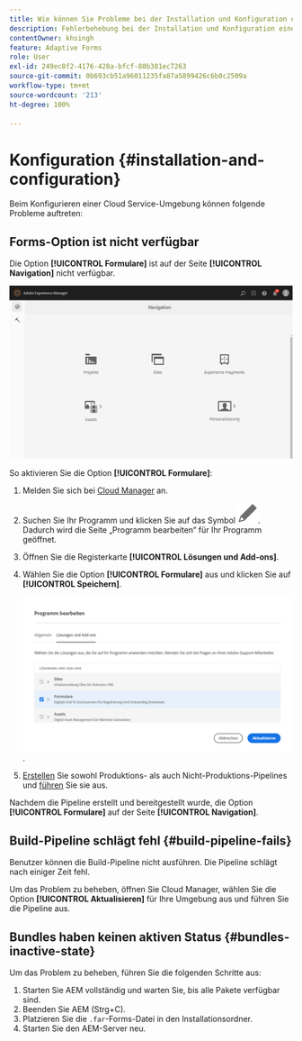 ```yaml
---
title: Wie können Sie Probleme bei der Installation und Konfiguration einer AEM Forms as a Cloud Service-Umgebung beheben?
description: Fehlerbehebung bei der Installation und Konfiguration einer AEM Forms as a Cloud Service-Umgebung.
contentOwner: khsingh
feature: Adaptive Forms
role: User
exl-id: 249ec8f2-4176-428a-bfcf-80b381ec7263
source-git-commit: 0b693cb51a96011235fa87a5899426c6b0c2509a
workflow-type: tm+mt
source-wordcount: '213'
ht-degree: 100%

---
```


# Konfiguration {#installation-and-configuration}

Beim Konfigurieren einer Cloud Service-Umgebung können folgende Probleme auftreten:

## Forms-Option ist nicht verfügbar

Die Option **[!UICONTROL Formulare]** ist auf der Seite **[!UICONTROL Navigation]** nicht verfügbar.

![Formulare-Option ist nicht verfügbar](assets/installation-configuration-forms-option-unavailable-troubleshooting.png)

So aktivieren Sie die Option **[!UICONTROL Formulare]**:

1. Melden Sie sich bei [Cloud Manager](https://experience.adobe.com/) an.
1. Suchen Sie Ihr Programm und klicken Sie auf das Symbol ![Formulare-Option ist nicht verfügbar](assets/Smock_Edit_18_N.svg). Dadurch wird die Seite „Programm bearbeiten“ für Ihr Programm geöffnet.
1. Öffnen Sie die Registerkarte **[!UICONTROL Lösungen und Add-ons]**.
1. Wählen Sie die Option **[!UICONTROL Formulare]** aus und klicken Sie auf **[!UICONTROL Speichern]**.

   ![Wählen Sie die Option „Formulare“ aus](assets/installation-configuration-select-forms-option.png).
1. [Erstellen](https://experienceleague.adobe.com/docs/experience-manager-cloud-manager/using/how-to-use/configuring-pipeline.html?lang=de#how-to-use) Sie sowohl Produktions- als auch Nicht-Produktions-Pipelines und [führen](https://experienceleague.adobe.com/docs/experience-manager-cloud-manager/using/how-to-use/deploying-code.html?lang=de) Sie sie aus.

Nachdem die Pipeline erstellt und bereitgestellt wurde, die Option **[!UICONTROL Formulare]** auf der Seite **[!UICONTROL Navigation]**.

<!--  
## Environment creation fails {#environment-creation-fails}

Users are unable to create an [!DNL AEM Forms] as a Cloud Service environment. The environment creation fails after running for some time.

A missing profile can lead to environment creation failure. Check that the profile exists in Admin Console. If the profile does not exist, perform the following steps to create the profile:

1. Log in to [Admin Console](https://adminconsole.adobe.com/). Use Adobe ID of administrator provisioned to use Automated Forms Conversion Service to login. Do not any other ID or Federated ID to login.
1. Click the **[!UICONTROL Automated Forms Conversion Service]** option.
1. Click **[!UICONTROL New Profile]** in the Products tab.
1. Specify Name, Display Name, and Description for the profile. Click **[!UICONTROL Done]**. A profile is created.

If the profile exists and issues still persist, contact Adobe Support. -->

## Build-Pipeline schlägt fehl {#build-pipeline-fails}

Benutzer können die Build-Pipeline nicht ausführen. Die Pipeline schlägt nach einiger Zeit fehl.

Um das Problem zu beheben, öffnen Sie Cloud Manager, wählen Sie die Option **[!UICONTROL Aktualisieren]** für Ihre Umgebung aus und führen Sie die Pipeline aus.


## Bundles haben keinen aktiven Status {#bundles-inactive-state}

Um das Problem zu beheben, führen Sie die folgenden Schritte aus:

1. Starten Sie AEM vollständig und warten Sie, bis alle Pakete verfügbar sind.
1. Beenden Sie AEM (Strg+C).
1. Platzieren Sie die `.far`-Forms-Datei in den Installationsordner.
1. Starten Sie den AEM-Server neu.